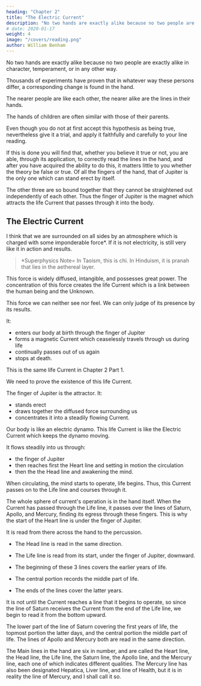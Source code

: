 ```yaml
---
heading: "Chapter 2"
title: "The Electric Current"
description: "No two hands are exactly alike because no two people are exactly alike in character, temperament, or in any other way"
# date: 2020-01-17
weight: 4
image: "/covers/reading.png"
author: William Benham
---
```





<!-- If the hands of a thousand people are examined, in each one will be found a different combination of lines.

If the number of examinations is carried into tens of thousands, you will still find the lines in every hand different from every other one.

No matter how many hands are seen, you will find new lines in all of them. An offer of $1000 was once made for any two hands found marked exactly alike.

There was no risk incurred in this offer, for no two hands will ever be found which do not differ in some respects.
This universal difference cannot be attributed wholly to accident, for if that were the cause we should sometimes have the "accident" occur of finding two hands exactly alike.

As such a thing never happens, we must look elsewhere for an explanation.
 -->

No two hands are exactly alike because no two people are exactly alike in character, temperament, or in any other way. 

Thousands of experiments have proven that in whatever way these persons differ, a corresponding change is found in the hand. 

<!-- This is no theory; it is well proven, actual experience, and until we find two persons exactly alike in every way, without even a shade of variation in any direction, we shall never find two hands lined exactly alike. -->

The nearer people are like each other, the nearer alike are the lines in their hands.

The hands of children are often similar with those of their parents. <!-- , but there is always a difference in some particular. With such a wide variation existing in the lines of the hand, manifestly no one could ever tabulate all of the possible differences.  -->

<!-- It became apparent to me many years ago that unless a working hypothesis could be established, and a set of general principles laid down, which could be applied to any line and which would never vary, reading from the lines in the hand would always be uncertain. That there was a reliable working hypothesis I felt sure, if only it could be discovered. 

This I have found to be true, for bit by bit the one herein laid down has been gathered together, until to-day it is possible of application to every hand, and will never fail if properly applied.  -->

Even though you do not at first accept this hypothesis as being true, nevertheless give it a trial, and apply it faithfully and carefully to your line reading. 

If this is done you will find that, whether you believe it true or not, you are able, through its application, to correctly read the lines in the hand, and after you have acquired the ability to do this, it matters little to you whether the theory be false or true. Of all the fingers of the hand, that of Jupiter is the only one which can stand erect by itself. 

The other three are so bound together that they cannot be straightened out independently of each other. Thus the finger of Jupiter is the magnet which attracts the life Current that passes through it into the body.


## The Electric Current

I think that we are surrounded on all sides by an atmosphere which is charged with some imponderable force*. If it is not electricity, is still very like it in action and results. 


> *Superphysics Note=  In Taoism, this is chi. In Hinduism, it is pranah that lies in the aethereal layer. 


This force is widely diffused, intangible, and possesses great power. The concentration of this force creates the life Current which is a link between the human being and the Unknown.

This force we can neither see nor feel. We can only judge of its presence by its results. 

It:
- enters our body at birth through the finger of Jupiter
- forms a magnetic Current which ceaselessly travels through us during life
- continually passes out of us again
- stops at death. 

This is the same life Current in Chapter 2 Part 1.

We need to prove the existence of this life Current. <!-- But since it forms a good working hypothesis, I desire that you use it, at least theoretically, as I have found that through its application to the lines in the hand, it becomes a key with which we can easily unlock their meaning.  -->

The finger of Jupiter is the attractor. It:
- stands erect
- draws together the diffused force surrounding us
- concentrates it into a steadily flowing Current. 

Our body is like an electric dynamo. This life Current is like the Electric Current which keeps the dynamo moving.

<!-- As everyone is more or less familiar with the operation of an Electric Current, I have found in teaching Palmistry that this simile is the best I have ever used, and that it conveys a mental picture which is easily applied to the lines.  -->

It flows steadily into us through:
- the finger of Jupiter
- then reaches first the Heart line and setting in motion the circulation
- then the the Head line and awakening the mind. 

When circulating, the mind starts to operate, life begins. Thus, this Current passes on to the Life line and courses through it.

The whole sphere of current's operation is in the hand itself. When the Current has passed through the Life line, it passes over the lines of Saturn, Apollo, and Mercury, finding its egress through these fingers. This is why the start of the Heart line is under the finger of Jupiter. 

It is read from there across the hand to the percussion. 
- The Head line is read in the same direction. 
- The Life line is read from its start, under the finger of Jupiter, downward. 

- The beginning of these 3 lines covers the earlier years of life.
- The central portion records the middle part of life. 
- The ends of the lines cover the latter years.

It is not until the Current reaches a line that it begins to operate, so since the line of Saturn receives the Current from the end of the Life line, we begin to read it from the bottom upward.

The lower part of the line of Saturn covering the first years of life, the topmost portion the latter days, and the central portion the middle part of life. The lines of Apollo and Mercury both are read in the same direction. 

The Main lines in the hand are six in number, and are called the Heart line, the Head line, the Life line, the Saturn line, the Apollo line, and the Mercury line, each one of which indicates different qualities. The Mercury line has also been designated Hepatica, Liver line, and line of Health, but it is in reality the line of Mercury, and I shall call it so. 


